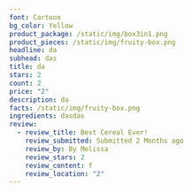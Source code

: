 ```yaml
---
font: Cartoon
bg_color: Yellow
product_package: /static/img/box3in1.png
product_pieces: /static/img/fruity-box.png
headline: da
subhead: das
title: da
stars: 2
count: 2
price: "2"
description: da
facts: /static/img/fruity-box.png
ingredients: dasdas
review:
  - review_title: Best Cereal Ever!
    review_submitted: Submitted 2 Months ago
    review_by: By Melissa
    review_stars: 2
    review_content: f
    review_location: "2"
---
```

